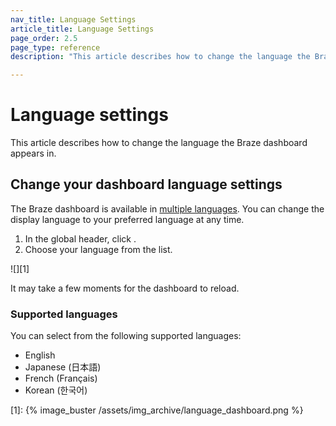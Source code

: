 ```yaml
---
nav_title: Language Settings
article_title: Language Settings
page_order: 2.5
page_type: reference
description: "This article describes how to change the language the Braze dashboard appears in."

---
```


# Language settings

This article describes how to change the language the Braze dashboard appears in.

## Change your dashboard language settings

The Braze dashboard is available in [multiple languages](#supported-languages). You can change the display language to your preferred language at any time.

1. In the global header, click <i class="/assets/img/braze_icons/globe-02.svg" aria-label="Select your language"></i>.
2. Choose your language from the list.

![][1]

It may take a few moments for the dashboard to reload.

### Supported languages

You can select from the following supported languages:

- English
- Japanese (日本語)
- French (Français)
- Korean (한국어)

<!--
Note: This content is pending development

## Change your notification language settings

You can also choose to change your notification language. This is set separately from the dashboard language and will be used for email and other communications from Braze.

### Company administrators

Administrators can set the default language for communications to all users in their company:

1. Go to **Settings** > **Company Settings**.
2. For **Notification Language**, select a language.
3. Click **Save Changes**.

### Limited users

If you have limited permissions, your notification language is set to the default for your company. You can change this to set a different language than the one set by your administrator. This will affect any communications from Braze to you.

1. Select your profile and click **Manage your account**.
2. In the **Account Profile** section, select your **Notification Language**.
3. Click **Save Changes**.

-->

[1]: {% image_buster /assets/img_archive/language_dashboard.png %}
